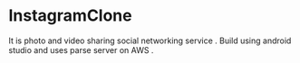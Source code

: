 # InstagramClone
It is  photo and video sharing social networking service . Build using android studio and uses parse server on AWS  .


